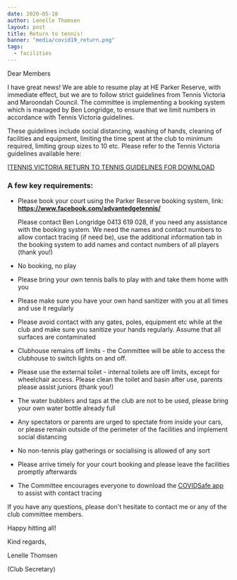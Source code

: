 ```yaml
---
date: 2020-05-18
author: Lenelle Thomsen
layout: post
title: Return to tennis!
banner: "media/covid19_return.png"
tags:
  - facilities
---
```


Dear Members

I have great news!  We are able to resume play at HE Parker Reserve, with immediate effect, but we are to follow strict guidelines from Tennis Victoria and Maroondah Council.  The committee is implementing a booking system which is managed by Ben Longridge, to ensure that we limit numbers in accordance with Tennis Victoria guidelines.

These guidelines include social distancing, washing of hands, cleaning of facilities and equipment, limiting the time spent at the club to minimum required, limiting group sizes to 10 etc.  Please refer to the Tennis Victoria guidelines available here:

[[TENNIS VICTORIA RETURN TO TENNIS GUIDELINES FOR DOWNLOAD](/media/covid19_return.png)

### A few key requirements:

- Please book your court using the  Parker Reserve booking system, link: **https://www.facebook.com/advantedgetennis/**

    Please contact Ben Longridge 0413 619 028, if you need any assistance with the booking system.  We need the names and contact numbers to allow contact tracing (if need be), use the additional information tab in the booking system to add names and contact numbers of all players (thank you!)
- No booking, no play
- Please bring your own tennis balls to play with and take them home with you
- Please make sure you have your own hand sanitizer with you at all times and use it regularly
- Please avoid contact with any gates, poles, equipment etc while at the club and make sure you sanitize your hands regularly.  Assume that all surfaces are contaminated
- Clubhouse remains off limits - the Committee will be able to access the clubhouse to switch lights on and off.
- Please use the external toilet - internal toilets are off limits, except for wheelchair access.  Please clean the toilet and basin after use, parents please assist juniors (thank you!)
- The water bubblers and taps at the club are not to be used, please bring your own water bottle already full
- Any spectators or parents are urged to spectate from inside your cars, or please remain outside of the perimeter of the facilities and implement social distancing
- No non-tennis play gatherings or socialising is allowed of any sort
- Please arrive timely for your court booking and please leave the facilities promptly afterwards
- The Committee encourages everyone to download the [COVIDSafe app](https://www.covidsafe.gov.au/) to assist with contact tracing

If you have any questions, please don't hesitate to contact me or any of the club committee members.

Happy hitting all!

Kind regards,

Lenelle Thomsen

(Club Secretary)
